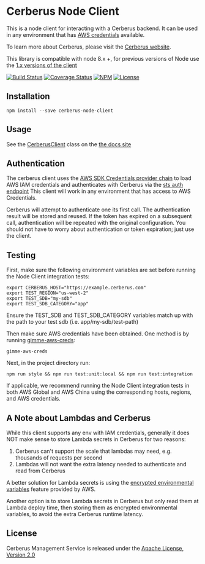 # Cerberus Node Client

This is a node client for interacting with a Cerberus backend. It can be used in any environment that has [AWS credentials][node aws credentials] available.

To learn more about Cerberus, please visit the [Cerberus website](http://engineering.nike.com/cerberus/).

This library is compatible with node 8.x +, for previous versions of Node use the [1.x versions of the client](https://github.com/Nike-Inc/cerberus-node-client/tree/1.X_kms_client)

[![Build Status][travis img]][travis] [![Coverage Status][coverage img]][coverage] [![NPM][npm img]][npm] [![License][license img]][license]

## Installation

```
npm install --save cerberus-node-client
```

## Usage

See the [CerberusClient](http://engineering.nike.com/cerberus-node-client/CerberusClient.html) class on the [the docs site][docs]

## Authentication

The cerberus client uses the [AWS SDK Credentials provider chain][node aws credentials] to load AWS IAM credentials and authenticates with Cerberus via the [sts auth endpoint](https://github.com/Nike-Inc/cerberus-management-service/blob/master/API.md#app-login-sts-v2-v2authsts-identity)
This client will work in any environment that has access to AWS Credentials.

Cerberus will attempt to authenticate one its first call. The authentication result will be stored and reused. If the token has expired on a subsequent call, authentication will be repeated with the original configuration. You should not have to worry about authentication or token expiration; just use the client.

## Testing
First, make sure the following environment variables are set before running the Node Client integration tests:
```
export CERBERUS_HOST="https://example.cerberus.com"
export TEST_REGION="us-west-2"
export TEST_SDB="my-sdb"
export TEST_SDB_CATEGORY="app"
```
Ensure the TEST_SDB and TEST_SDB_CATEGORY variables match up with the path to your test sdb (i.e. app/my-sdb/test-path)

Then make sure AWS credentials have been obtained. One method is by running [gimme-aws-creds](https://github.com/Nike-Inc/gimme-aws-creds):
```
gimme-aws-creds
```

Next, in the project directory run: 
```
npm run style && npm run test:unit:local && npm run test:integration
```

If applicable, we recommend running the Node Client integration tests in both AWS Global and AWS China using the corresponding hosts, regions, and AWS credentials.

## A Note about Lambdas and Cerberus

While this client supports any env with IAM credentials, generally it does NOT make sense to store Lambda secrets in Cerberus for two reasons:

1. Cerberus can't support the scale that lambdas may need, e.g. thousands of requests per second
1. Lambdas will not want the extra latency needed to authenticate and read from Cerberus

A better solution for Lambda secrets is using the [encrypted environmental variables](http://docs.aws.amazon.com/lambda/latest/dg/env_variables.html)
feature provided by AWS.

Another option is to store Lambda secrets in Cerberus but only read them at Lambda deploy time, then storing them as encrypted
environmental variables, to avoid the extra Cerberus runtime latency.

## License

Cerberus Management Service is released under the [Apache License, Version 2.0](http://www.apache.org/licenses/LICENSE-2.0)

[travis]:https://travis-ci.org/Nike-Inc/cerberus-node-client
[travis img]:https://api.travis-ci.org/Nike-Inc/cerberus-node-client.svg?branch=master

[license]:https://github.com/Nike-Inc/cerberus-node-client/blob/master/LICENSE.txt
[license img]:https://img.shields.io/badge/License-Apache%202-blue.svg

[npm]:https://www.npmjs.com/package/cerberus-node-client
[npm img]:https://img.shields.io/npm/v/cerberus-node-client.svg

[coverage]:https://coveralls.io/github/Nike-Inc/cerberus-node-client?branch=master
[coverage img]:https://coveralls.io/repos/github/Nike-Inc/cerberus-node-client/badge.svg?branch=master

[docs]:http://engineering.nike.com/cerberus-node-client/
[node aws credentials]:https://docs.aws.amazon.com/sdk-for-javascript/v2/developer-guide/setting-credentials-node.html

